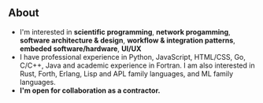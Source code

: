 ## About

- I'm interested in __scientific programming__, __network progamming__, __software architecture & design__, __workflow & integration patterns__, __embeded software/hardware__, __UI/UX__
- I have professional experience in Python, JavaScript, HTML/CSS, Go, C/C++, Java and academic experience in Fortran. I am also interested in Rust, Forth, Erlang, Lisp and APL family languages, and ML family languages. 
- **I'm open for collaboration as a contractor.**
